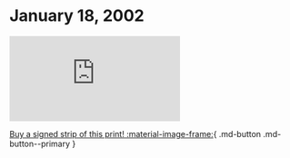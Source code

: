 # January 18, 2002

![](https://www.achewood.com/comic.php?date=01182002)

[Buy a signed strip of this print! :material-image-frame:](https://achewood-holiday-pop-up.myshopify.com/products/strip#01182002){ .md-button .md-button--primary }
